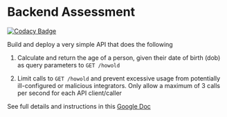 # Backend Assessment

[![Codacy Badge](https://app.codacy.com/project/badge/Grade/a2c1f8f6b392498c808562fb23b200fa)](https://www.codacy.com/gh/Marrwan/pipeline-assessment/dashboard?utm_source=github.com&amp;utm_medium=referral&amp;utm_content=Marrwan/pipeline-assessment&amp;utm_campaign=Badge_Grade)


Build and deploy a very simple API that does the following

1.  Calculate and return the age of a person, given their date of birth (dob) as query parameters to `GET /howold`

2.  Limit calls to `GET /howold` and prevent excessive usage from potentially ill-configured or malicious integrators. Only allow a maximum of 3 calls per second for each API client/caller

See full details and instructions in this [Google Doc](https://docs.google.com/document/d/1ma5vKz0j34gwI9WYrZddMM1ENlQddGOVFJ5qdSq2QlQ)
